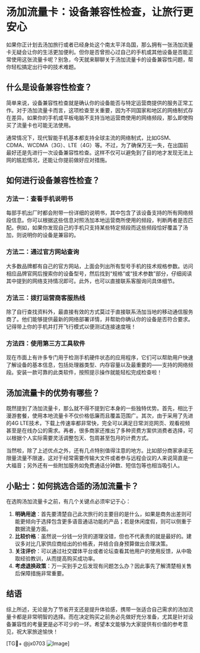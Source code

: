 # 汤加流量卡：设备兼容性检查，让旅行更安心

如果你正计划去汤加旅行或者已经身处这个南太平洋岛国，那么拥有一张汤加流量卡无疑会让你的生活更加便利。但你是否曾担心过自己的手机或其他设备是否能正常使用这张流量卡呢？别急，今天就来聊聊关于汤加流量卡的设备兼容性问题，帮你轻松搞定出行中的技术难题。

## 什么是设备兼容性检查？

简单来说，设备兼容性检查就是确认你的设备能否与特定运营商提供的服务正常工作。对于汤加流量卡而言，这项检查至关重要，因为不同国家和地区的网络制式存在差异。如果你的手机或平板电脑不支持当地运营商使用的网络频段，那么即使购买了流量卡也可能无法使用。

通常情况下，现代智能手机基本都支持全球主流的网络制式，比如GSM、CDMA、WCDMA（3G）、LTE（4G）等。不过，为了确保万无一失，在出国前最好还是先进行一次设备兼容性检查。这样不仅可以避免到了目的地才发现无法上网的尴尬情况，还能让你提前做好应对措施。

## 如何进行设备兼容性检查？

### 方法一：查看手机说明书
每部手机出厂时都会附带一份详细的说明书，其中包含了该设备支持的所有网络频段信息。你可以根据这些信息对照汤加本地运营商所使用的频段，判断两者是否匹配。例如，如果你发现自己的手机只支持某些特定频段而这些频段恰好覆盖了汤加，则说明你的设备是兼容的。

### 方法二：通过官方网站查询
大多数品牌都有自己的官方网站，上面会列出所有型号手机的技术规格参数。访问相应品牌官网后搜索你的设备型号，然后找到“规格”或“技术参数”部分，仔细阅读其中提到的网络支持情况即可。此外，也可以直接联系客服询问具体细节。

### 方法三：拨打运营商客服热线
除了自行查找资料外，最直接有效的方式莫过于直接联系汤加当地的移动通信服务商了。他们能够提供最新的网络部署详情，并帮助你确认你的设备是否符合要求。记得带上你的手机并打开飞行模式以便测试连接速度哦！

### 方法四：使用第三方工具软件
现在市面上有许多专门用于检测手机硬件状态的应用程序，它们可以帮助用户快速了解设备的基本信息，包括处理器类型、内存容量以及最重要的——支持的网络频段。安装一款可靠的此类软件，按照提示操作就能轻松完成检查啦！

## 汤加流量卡的优势有哪些？

既然提到了汤加流量卡，那么就不得不提到它本身的一些独特优势。首先，相比于漫游套餐，使用本地流量卡不仅价格低廉而且覆盖范围广。其次，由于采用了先进的4G LTE技术，下载上传速率都非常快，完全可以满足日常浏览网页、观看视频甚至是在线办公的需求。再者，很多商家还推出了多种资费方案供消费者选择，可以根据个人实际需要灵活调整包天、包周甚至包月的计费方式。

当然啦，除了上述优点之外，还有几点特别值得注意的地方。比如部分商家承诺无限量流量不限速，这对于经常需要传输大文件或者参与远程会议的人来说简直是一大福音；另外还有一些附加服务如免费通话分钟数、短信包等也相当吸引人。

## 小贴士：如何挑选合适的汤加流量卡？

在选购汤加流量卡之前，有几个关键点必须牢记于心：

1. **明确用途**：首先要清楚自己此次旅行的主要目的是什么，如果是商务出差则可能更倾向于选择包含更多语音通话功能的产品；若是休闲度假，则可以侧重于数据流量方面。
2. **比较价格**：虽然说一分钱一分货的道理没错，但也不代表贵的就是最好的。建议多对比几家供应商给出的价格表，并结合自身预算做出合理决策。
3. **关注评价**：可以通过社交媒体平台或者论坛查看其他用户的使用反馈，从中吸取经验教训，从而提高购买成功率。
4. **考虑退换政策**：万一买到手之后发现有问题怎么办？因此事先了解清楚相关售后保障措施非常重要。

## 结语

综上所述，无论是为了节省开支还是提升体验感，携带一张适合自己需求的汤加流量卡都是非常明智的选择。而在决定购买之前务必先做好充分准备，尤其是针对设备兼容性的考量更是必不可少的一环。希望本文能够为大家提供有价值的参考意见，祝大家旅途愉快！

[TG💪+ @jx0703 ![Image](https://github.com/user-attachments/assets/dbca1d08-cadb-493c-b0ec-ad6f7a83f270)]